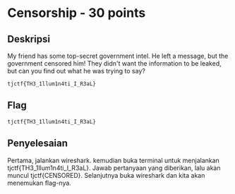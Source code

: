 # Censorship - 30 points
## Deskripsi

My friend has some top-secret government intel. He left a message, but the government censored him! They didn't want the information to be leaked, but can you find out what he was trying to say?

```
tjctf{TH3_1llum1n4ti_I_R3aL}
```

## Flag

```
tjctf{TH3_1llum1n4ti_I_R3aL}
```

## Penyelesaian

Pertama, jalankan wireshark. kemudian buka terminal untuk menjalankan tjctf{TH3_1llum1n4ti_I_R3aL}. Jawab pertanyaan yang diberikan, lalu akan muncul tjctf{CENSORED}. Selanjutnya buka wireshark dan kita akan menemukan flag-nya.